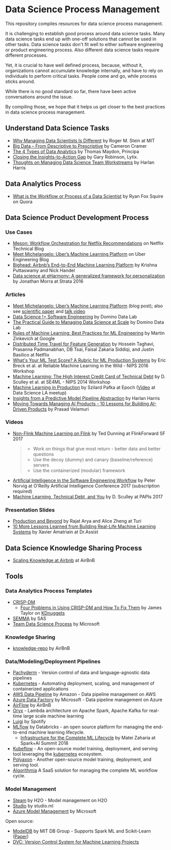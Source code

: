 # Data Science Process Management

This repository compiles resources for data science process management.

It is challenging to establish good process around data science tasks. Many data science tasks end up with one-off solutions that cannot be used in other tasks. Data science tasks don't fit well to either software engineering or product engineering process. Also different data science tasks require different processes.

Yet, it is crucial to have well defined process, because, without it, organizations cannot accumulate knowledge internally, and have to rely on individuals to perform critical tasks. People come and go, while process sticks around.

While there is no good standard so far, there have been active conversations around the issue. 

By compiling those, we hope that it helps us get closer to the best practices in data science process management.

## Understand Data Science Tasks

* [Why Managing Data Scientists Is Different](http://sloanreview.mit.edu/article/why-managing-data-scientists-is-different/) by Roger M. Stein at MIT
* [Big Data – From Descriptive to Prescriptive](http://www.miprofs.com/big-data-descriptive-to-predictive/) by Cameron Cramer
* [The 4 Types of Data Analytics](http://www.kdnuggets.com/2017/07/4-types-data-analytics.html) by Thomas Maydon, Principa
* [Closing the Insights-to-Action Gap](http://www.kdnuggets.com/2017/09/closing-insights-action-gap.html) by Gary Robinson, Lytix.
* [Thoughts on Managing Data Science Team Workstreams](https://medium.com/@HarlanH/thoughts-on-managing-data-science-team-workstreams-and-a-shiny-app-f2b25549946f) by Harlan Harris

## Data Analytics Process

* [What is the Workflow or Process of a Data Scientist](https://www.quora.com/What-is-the-workflow-or-process-of-a-data-scientist/answer/Ryan-Fox-Squire?srid=pJh7) by Ryan Fox Squire on Quora

## Data Science Product Development Process

### Use Cases

* [Meson: Workflow Orchestration for Netflix Recommendations](https://medium.com/netflix-techblog/meson-workflow-orchestration-for-netflix-recommendations-fc932625c1d9) on Netflix Technical Blog
* [Meet Michelangelo: Uber’s Machine Learning Platform](https://eng.uber.com/michelangelo/) on Uber Engineering Blog
* [Bighead: Airbnb’s End-to-End Machine Learning Platform](https://www.slideshare.net/FeiChen29/ml-platform-q1-meetup-airbnbs-endtoend-machine-learning-infrastructure) by Krishna Puttaswamy and Nick Handel
* [Data science at eHarmony: A generalized framework for personalization](https://conferences.oreilly.com/strata/strata-ny-2016/public/schedule/detail/51731) by Jonathan Morra at Strata 2016

### Articles

* [Meet Michelangelo: Uber’s Machine Learning Platform](https://eng.uber.com/michelangelo/) (blog post); also see [scientific paper](http://proceedings.mlr.press/v67/li17a.html) and [talk video](https://youtu.be/MpnszJ_3Ong)
* [Data Science != Software Engineering](https://blog.dominodatalab.com/data-science-software-engineering/) by Domino Data Lab
* [The Practical Guide to Managing Data Science at Scale](https://insidebigdata.com/white-paper/practical-guide-managing-data-science-scale/) by Domino Data Lab
* [Rules of Machine Learning: Best Practices for ML Engineering](http://martin.zinkevich.org/rules_of_ml/rules_of_ml.pdf) by Martin Zinkevich at Google
* [Distributed Time Travel for Feature Generation](https://medium.com/netflix-techblog/distributed-time-travel-for-feature-generation-389cccdd3907) by Hossein Taghavi, Prasanna Padmanabhan, DB Tsai, Faisal Zakaria Siddiqi, and Justin Basilico at Netflix
* [What's Your ML Test Score? A Rubric for ML Production Systems](https://research.google.com/pubs/pub45742.html) by Eric Breck et al. at Reliable Machine Learning in the Wild - NIPS 2016 Workshop
* [Machine Learning: The High Interest Credit Card of Technical Debt](https://research.google.com/pubs/pub43146.html) by D. Sculley et al. at SE4ML - NIPS 2014 Workshop
* [Machine Learning in Production](https://github.com/szilard/ml-prod) by Szilard Pafka at Epoch ([Video](https://www.youtube.com/watch?v=2BTl2maXvFk) at Data Science LA meetup)
* [Insights from a Predictive Model Pipeline Abstraction](https://medium.com/@HarlanH/insights-from-a-predictive-model-pipeline-abstraction-c8b47fd406da) by Harlan Harris
* [Moving Towards Managing AI Products - 10 Lessons for Building AI-Driven Products](https://blog.insightdatascience.com/moving-towards-managing-ai-products-5268c5e9ecf2) by Prasad Velamuri

### Videos

* [Non-Flink Machine Learning on Flink](https://www.youtube.com/watch?v=fZXQZNKFUVE) by Ted Dunning at FlinkForward SF 2017
  > * Work on things that give most return - better data and better questions
  > * Use the decoy (dummy) and canary (baseline/reference) servers
  > * Use the containerized (modular) framework
* [Artificial Intelligence in the Software Engineering Workflow](https://www.safaribooksonline.com/library/view/oreilly-artificial-intelligence/9781491976289/video311928.html) by Peter Norvig at O'Reilly Artificial Intelligence Conference 2017 (subscription required)
* [Machine Learning, Technical Debt, and You](https://youtu.be/V18AsBIHlWs) by D. Sculley at PAPIs 2017

### Presentation Slides

* [Production and Beyond](https://www.slideshare.net/turi-inc/model-management) by Rajat Arya and Alice Zheng at Turi
* [10 More Lessons Learned from Building Real-Life Machine Learning Systems](https://chatbotnewsdaily.com/10-more-lessons-learned-from-building-real-life-ml-systems-part-i-b309cafc7b5e) by Xavier Amatriain at Dr.Assist

## Data Science Knowledge Sharing Process

* [Scaling Knowledge at Airbnb](https://medium.com/airbnb-engineering/scaling-knowledge-at-airbnb-875d73eff091) at AirBnB

## Tools

### Data Analytics Process Templates

* [CRISP-DM](https://en.wikipedia.org/wiki/Cross_Industry_Standard_Process_for_Data_Mining)
  * [Four Problems in Using CRISP-DM and How To Fix Them](http://www.kdnuggets.com/2017/01/four-problems-crisp-dm-fix.html) by James Taylor on [KDnuggets](http://www.kdnuggets.com/)
* [SEMMA](https://en.wikipedia.org/wiki/SEMMA) by SAS
* [Team Data Science Process](https://github.com/Azure/Microsoft-TDSP) by Microsoft

### Knowledge Sharing

* [knowledge-repo](https://github.com/airbnb/knowledge-repo) by AirBnB

### Data/Modeling/Deployment Pipelines

* [Pachyderm](http://www.pachyderm.io/index.html) - Version control of data and language-agnostic data pipelines
* [Kubernetes](https://kubernetes.io/) - Automating deployment, scaling, and management of containerized applications
* [AWS Data Pipeline](https://aws.amazon.com/datapipeline/) by Amazon - Data pipeline management on AWS
* [Azure Data Factory](https://azure.microsoft.com/en-us/services/data-factory/) by Microsoft - Data pipeline management on Azure
* [AirFlow](https://github.com/apache/incubator-airflow) by AirBnB
* [Oryx](https://github.com/OryxProject/oryx) - Lambda architecture on Apache Spark, Apache Kafka for real-time large scale machine learning
* [Luigi](https://github.com/spotify/luigi) by Spotify
* [MLflow](https://mlflow.org/) by Databricks - an open source platform for managing the end-to-end machine learning lifecycle.
  * [Infrastructure for the Complete ML Lifecycle](https://vimeo.com/274266886#t=33s) by Matei Zaharia at Spark+AI Summit 2018
* [Kubeflow](https://www.kubeflow.org/) - An open-source model training, deployment, and serving tool leveraging the [kubernetes](https://kubernetes.io/) ecosystem.
* [Polyaxon](https://polyaxon.com/) - Another open-source model training, deployment, and serving tool.
* [Algorithmia](https://algorithmia.com/) A SaaS solution for managing the complete ML workflow cycle.

### Model Management

* [Steam](https://www.h2o.ai/steam/) by H2O - Model management on H2O
* [Studio](http://studio.ml/) by studio.ml
* [Azure Model Management](https://docs.microsoft.com/en-us/azure/machine-learning/desktop-workbench/deployment-setup-configuration) by Microsoft

Open source:

* [ModelDB](https://mitdbg.github.io/modeldb/) by MIT DB Group - Supports Spark ML and Scikit-Learn ([Paper](http://dx.doi.org/10.1145/2939502.2939516))
* [DVC: Version Control System for Machine Learning Projects](https://dvc.org/)

